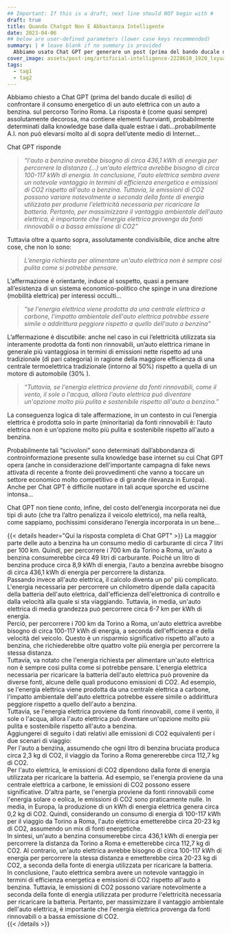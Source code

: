 ```yaml
---
## Important: If this is a draft, next line should NOT begin with #
draft: true
title: Quando Chatgpt Non E Abbastanza Intelligente
date: 2023-04-06
## below are user-defined parameters (lower case keys recommended)
summary: | # leave blank if no summary is provided
  Abbiamo usato Chat GPT per generare un post (prima del bando ducale di esilio). Abbiamo chiesto al bot di confrontare il consumo energetico sul percorso Torino-Roma tra un’auto elettrica ed una a benzina. La risposta mette insieme fatti e fake news...
cover_image: assets/post-img/artificial-intelligence-2228610_1920_lxyuai # optional
tags:
  - tag1
  - tag2
---
```


Abbiamo chiesto a Chat GPT (prima del bando ducale di esilio) di confrontare il consumo energetico di un auto elettrica con un auto a benzina. sul percorso Torino Roma. La risposta è (come quasi sempre) assolutamente decorosa, ma contiene elementi fuorvianti, probabilmente determinati dalla knowledge base dalla quale estrae i dati…probabilmente A.I. non può elevarsi molto al di sopra dell’utente medio di Internet…

Chat GPT risponde 

>*“l'auto a benzina avrebbe bisogno di circa 436,1 kWh di energia per percorrere la distanza (…) un'auto elettrica avrebbe bisogno di circa 100-117 kWh di energia. In conclusione, l'auto elettrica sembra avere un notevole vantaggio in termini di efficienza energetica e emissioni di CO2 rispetto all'auto a benzina. Tuttavia, le emissioni di CO2 possono variare notevolmente a seconda della fonte di energia utilizzata per produrre l'elettricità necessaria per ricaricare la batteria. Pertanto, per massimizzare il vantaggio ambientale dell'auto elettrica, è importante che l'energia elettrica provenga da fonti rinnovabili o a bassa emissione di CO2”*

Tuttavia oltre a quanto sopra, assolutamente condivisibile, dice anche altre cose, che non lo sono:

>*L’energia richiesta per alimentare un'auto elettrica non è sempre così pulita come si potrebbe pensare.*

L’affermazione è orientante, induce al sospetto, quasi a pensare all’esistenza di un sistema economico-politico che spinge in una direzione (mobilità elettrica) per interessi occulti…

>*“se l'energia elettrica viene prodotta da una centrale elettrica a carbone, l'impatto ambientale dell'auto elettrica potrebbe essere simile o addirittura peggiore rispetto a quello dell'auto a benzina”*

L’affermazione è discutibile: anche nel caso in cui l’elettricità utilizzata sia interamente prodotta da fonti non rinnovabili, un’auto elettrica rimane in generale più vantaggiosa in termini di emissioni nette rispetto ad una tradizionale (di pari categoria) in ragione della maggiore efficienza di una centrale termoelettrica tradizionale (intorno al 50%) rispetto a quella di un motore di automobile  (30% ). 

>*“Tuttavia, se l'energia elettrica proviene da fonti rinnovabili, come il vento, il sole o l'acqua, allora l'auto elettrica può diventare un'opzione molto più pulita e sostenibile rispetto all'auto a benzina.”*

La conseguenza logica di tale affermazione, in un contesto in cui l’energia elettrica è prodotta solo in parte (minoritaria) da fonti rinnovabili è: l’auto elettrica non è  un'opzione molto più pulita e sostenibile rispetto all'auto a benzina.

Probabilmente tali “scivoloni” sono determinati dall’abbondanza di controinformazione presente sulla knowledge base internet su cui Chat GPT opera (anche in considerazione dell'importante campagna di fake news attivata di recente a fronte deii provvedimenti che vanno a toccare un settore economico molto competitivo e di grande rilevanza in Europa). Anche per Chat GPT è difficile nuotare in tali acque sporche ed uscirne intonsa…

Chat GPT non tiene conto, infine, del costo dell’energia incorporata nei due tipi di auto (che tra l’altro penalizza il veicolo elettrico), ma nella realtà, come sappiamo, pochissimi considerano l’energia incorporata in un bene…  

{{< details header="Qui la risposta completa di Chat GPT" >}}
La maggior parte delle auto a benzina ha un consumo medio di carburante di circa 7 litri per 100 km. Quindi, per percorrere i 700 km da Torino a Roma, un'auto a benzina consumerebbe circa 49 litri di carburante. Poiché un litro di benzina produce circa 8,9 kWh di energia, l'auto a benzina avrebbe bisogno di circa 436,1 kWh di energia per percorrere la distanza.  
Passando invece all'auto elettrica, il calcolo diventa un po' più complicato. L'energia necessaria per percorrere un chilometro dipende dalla capacità della batteria dell'auto elettrica, dall'efficienza dell'elettronica di controllo e dalla velocità alla quale si sta viaggiando. Tuttavia, in media, un'auto elettrica di media grandezza può percorrere circa 6-7 km per kWh di energia.  
Perciò, per percorrere i 700 km da Torino a Roma, un'auto elettrica avrebbe bisogno di circa 100-117 kWh di energia, a seconda dell'efficienza e della velocità del veicolo. Questo è un risparmio significativo rispetto all'auto a benzina, che richiederebbe oltre quattro volte più energia per percorrere la stessa distanza.  
Tuttavia, va notato che l'energia richiesta per alimentare un'auto elettrica non è sempre così pulita come si potrebbe pensare. L'energia elettrica necessaria per ricaricare la batteria dell'auto elettrica può provenire da diverse fonti, alcune delle quali producono emissioni di CO2. Ad esempio, se l'energia elettrica viene prodotta da una centrale elettrica a carbone, l'impatto ambientale dell'auto elettrica potrebbe essere simile o addirittura peggiore rispetto a quello dell'auto a benzina.  
Tuttavia, se l'energia elettrica proviene da fonti rinnovabili, come il vento, il sole o l'acqua, allora l'auto elettrica può diventare un'opzione molto più pulita e sostenibile rispetto all'auto a benzina.  
Aggiungerei di seguito i dati relativi alle emissioni di CO2 equivalenti per i due scenari di viaggio:  
Per l'auto a benzina, assumendo che ogni litro di benzina bruciata produca circa 2,3 kg di CO2, il viaggio da Torino a Roma genererebbe circa 112,7 kg di CO2.  
Per l'auto elettrica, le emissioni di CO2 dipendono dalla fonte di energia utilizzata per ricaricare la batteria. Ad esempio, se l'energia proviene da una centrale elettrica a carbone, le emissioni di CO2 possono essere significative. D'altra parte, se l'energia proviene da fonti rinnovabili come l'energia solare o eolica, le emissioni di CO2 sono praticamente nulle. In media, in Europa, la produzione di un kWh di energia elettrica genera circa 0,2 kg di CO2. Quindi, considerando un consumo di energia di 100-117 kWh per il viaggio da Torino a Roma, l'auto elettrica emetterebbe circa 20-23 kg di CO2, assumendo un mix di fonti energetiche.  
In sintesi, un'auto a benzina consumerebbe circa 436,1 kWh di energia per percorrere la distanza da Torino a Roma e emetterebbe circa 112,7 kg di CO2. Al contrario, un'auto elettrica avrebbe bisogno di circa 100-117 kWh di energia per percorrere la stessa distanza e emetterebbe circa 20-23 kg di CO2, a seconda della fonte di energia utilizzata per ricaricare la batteria.  
In conclusione, l'auto elettrica sembra avere un notevole vantaggio in termini di efficienza energetica e emissioni di CO2 rispetto all'auto a benzina. Tuttavia, le emissioni di CO2 possono variare notevolmente a seconda della fonte di energia utilizzata per produrre l'elettricità necessaria per ricaricare la batteria. Pertanto, per massimizzare il vantaggio ambientale dell'auto elettrica, è importante che l'energia elettrica provenga da fonti rinnovabili o a bassa emissione di CO2.  
{{< /details >}}

<!--
  created 2023-04-06 06:10:53.44208 +0200 CEST m=+0.121455834
-->